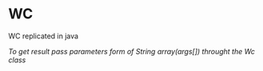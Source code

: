 # WC
WC replicated in java

*To get result pass parameters form of String array(args[]) throught the Wc class*
